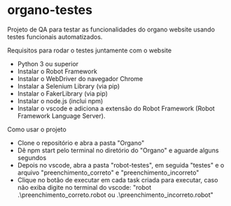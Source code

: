 # organo-testes
Projeto de QA para testar as funcionalidades do organo website usando testes funcionais automatizados.

Requisitos para rodar o testes juntamente com o website
- Python 3 ou superior
- Instalar o Robot Framework
- Instalar o WebDriver do navegador Chrome
- Instalar a Selenium Library (via pip)
- Instalar o FakerLibrary (via pip)
- Instalar o node.js (inclui npm)
- Instalar o vscode e adiciona a extensão do Robot Framework (Robot Framework Language Server).


Como usar o projeto
- Clone o repositório e abra a pasta "Organo" 
- Dê npm start pelo terminal no diretório do "Organo" e aguarde alguns segundos
- Depois no vscode, abra a pasta "robot-testes", em seguida "testes" e o arquivo "preenchimento_correto" e "preenchimento_incorreto"
- Clique no botão de executar em cada task criada para executar, caso não exiba digite no terminal do vscode: "robot .\preenchimento_correto.robot ou .\preenchimento_incorreto.robot"
